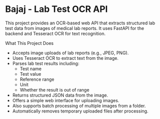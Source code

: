 # Bajaj - Lab Test OCR API
This project provides an OCR-based web API that extracts structured lab test data from images of medical lab reports. It uses FastAPI for the backend and Tesseract OCR for text recognition.

What This Project Does

- Accepts image uploads of lab reports (e.g., JPEG, PNG).
- Uses Tesseract OCR to extract text from the image.
- Parses lab test results including:
  - Test name
  - Test value
  - Reference range
  - Unit
  - Whether the result is out of range
- Returns structured JSON data from the image.
- Offers a simple web interface for uploading images.
- Also supports batch processing of multiple images from a folder.
- Automatically removes temporary uploaded files after processing.

